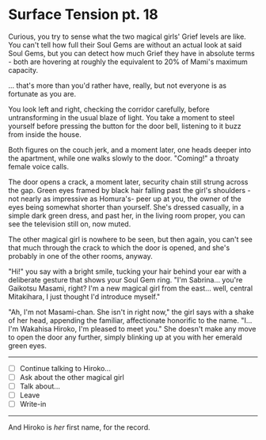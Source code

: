 # Surface Tension pt. 18

Curious, you try to sense what the two magical girls' Grief levels are like. You can't tell how full their Soul Gems are without an actual look at said Soul Gems, but you can detect how much Grief they have in absolute terms - both are hovering at roughly the equivalent to 20% of Mami's maximum capacity.

... that's more than you'd rather have, really, but not everyone is as fortunate as you are.

You look left and right, checking the corridor carefully, before untransforming in the usual blaze of light. You take a moment to steel yourself before pressing the button for the door bell, listening to it buzz from inside the house.

Both figures on the couch jerk, and a moment later, one heads deeper into the apartment, while one walks slowly to the door. "Coming!" a throaty female voice calls.

The door opens a crack, a moment later, security chain still strung across the gap. Green eyes framed by black hair falling past the girl's shoulders -not nearly as impressive as Homura's- peer up at you, the owner of the eyes being somewhat shorter than yourself. She's dressed casually, in a simple dark green dress, and past her, in the living room proper, you can see the television still on, now muted.

The other magical girl is nowhere to be seen, but then again, you can't see that much through the crack to which the door is opened, and she's probably in one of the other rooms, anyway.

"Hi!" you say with a bright smile, tucking your hair behind your ear with a deliberate gesture that shows your Soul Gem ring. "I'm Sabrina... you're Gaikotsu Masami, right? I'm a new magical girl from the east... well, central Mitakihara, I just thought I'd introduce myself."

"Ah, I'm not Masami-chan. She isn't in right now," the girl says with a shake of her head, appending the familiar, affectionate honorific to the name. "I... I'm Wakahisa Hiroko, I'm pleased to meet you." She doesn't make any move to open the door any further, simply blinking up at you with her emerald green eyes.

---

- [ ] Continue talking to Hiroko...
- [ ] Ask about the other magical girl
- [ ] Talk about...
- [ ] Leave
- [ ] Write-in

---

And Hiroko is *her* first name, for the record.
